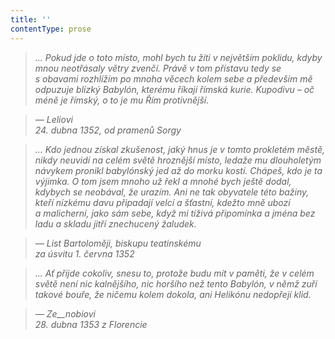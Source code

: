 ```yaml
---
title: ''
contentType: prose
---
```


<section>

> 

> 

> 

> _… Pokud jde o toto místo, mohl bych tu žíti v největším poklidu, kdyby mnou neotřásaly větry zvenčí. Právě v tom přístavu tedy se s obavami rozhlížím po mnoha věcech kolem sebe a především mě odpuzuje blízký Babylón, kterému říkají římská kurie. Kupodivu – oč méně je římský, o to je mu Řím protivnější._

> _— Leliovi  
> 24\. dubna 1352, od pramenů Sorgy_

> _… Kdo jednou získal zkušenost, jaký hnus je v tomto prokletém městě, nikdy neuvidí na celém světě hroznější místo, ledaže mu dlouholetým návykem pronikl babylónský jed až do morku kostí. Chápeš, kdo je ta výjimka. O tom jsem mnoho už řekl a mnohé bych ještě dodal, kdybych se neobával, že urazím. Ani ne tak obyvatele této bažiny, kteří nízkému davu připadají velcí a šťastní, kdežto mně ubozí a malicherní, jako sám sebe, když mi tíživá připomínka a jména bez ladu a skladu jitří znechucený žaludek._

> _— List_ _Bartoloměji, biskupu teatinskému  
> za úsvitu 1. června 1352_

> _… Ať přijde cokoliv, snesu to, protože budu mít v paměti, že v celém světě není nic kalnějšího, nic horšího než tento Babylón, v němž zuří takové bouře, že ničemu kolem dokola, ani Helikónu nedopřejí klid._

> _— Ze__nobiovi  
> 28\. dubna 1353 z Florencie_

</section>
